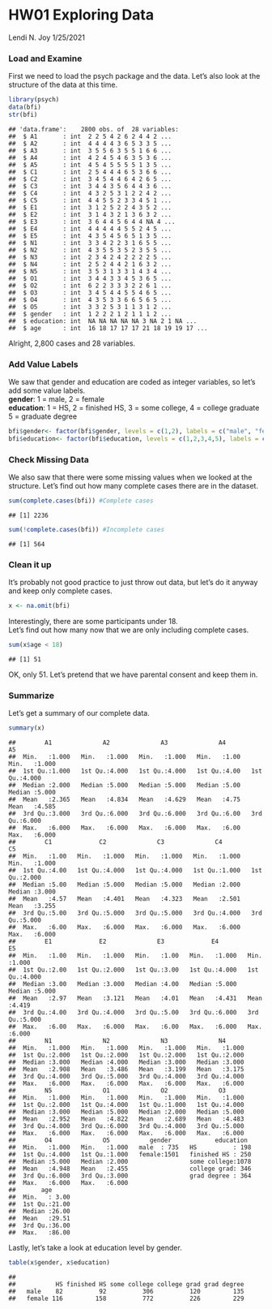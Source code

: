 HW01 Exploring Data
================
Lendi N. Joy
1/25/2021

### Load and Examine

First we need to load the psych package and the data. Let’s also look at
the structure of the data at this time.

``` r
library(psych)
data(bfi)
str(bfi)
```

    ## 'data.frame':    2800 obs. of  28 variables:
    ##  $ A1       : int  2 2 5 4 2 6 2 4 4 2 ...
    ##  $ A2       : int  4 4 4 4 3 6 5 3 3 5 ...
    ##  $ A3       : int  3 5 5 6 3 5 5 1 6 6 ...
    ##  $ A4       : int  4 2 4 5 4 6 3 5 3 6 ...
    ##  $ A5       : int  4 5 4 5 5 5 5 1 3 5 ...
    ##  $ C1       : int  2 5 4 4 4 6 5 3 6 6 ...
    ##  $ C2       : int  3 4 5 4 4 6 4 2 6 5 ...
    ##  $ C3       : int  3 4 4 3 5 6 4 4 3 6 ...
    ##  $ C4       : int  4 3 2 5 3 1 2 2 4 2 ...
    ##  $ C5       : int  4 4 5 5 2 3 3 4 5 1 ...
    ##  $ E1       : int  3 1 2 5 2 2 4 3 5 2 ...
    ##  $ E2       : int  3 1 4 3 2 1 3 6 3 2 ...
    ##  $ E3       : int  3 6 4 4 5 6 4 4 NA 4 ...
    ##  $ E4       : int  4 4 4 4 4 5 5 2 4 5 ...
    ##  $ E5       : int  4 3 5 4 5 6 5 1 3 5 ...
    ##  $ N1       : int  3 3 4 2 2 3 1 6 5 5 ...
    ##  $ N2       : int  4 3 5 5 3 5 2 3 5 5 ...
    ##  $ N3       : int  2 3 4 2 4 2 2 2 2 5 ...
    ##  $ N4       : int  2 5 2 4 4 2 1 6 3 2 ...
    ##  $ N5       : int  3 5 3 1 3 3 1 4 3 4 ...
    ##  $ O1       : int  3 4 4 3 3 4 5 3 6 5 ...
    ##  $ O2       : int  6 2 2 3 3 3 2 2 6 1 ...
    ##  $ O3       : int  3 4 5 4 4 5 5 4 6 5 ...
    ##  $ O4       : int  4 3 5 3 3 6 6 5 6 5 ...
    ##  $ O5       : int  3 3 2 5 3 1 1 3 1 2 ...
    ##  $ gender   : int  1 2 2 2 1 2 1 1 1 2 ...
    ##  $ education: int  NA NA NA NA NA 3 NA 2 1 NA ...
    ##  $ age      : int  16 18 17 17 17 21 18 19 19 17 ...

Alright, 2,800 cases and 28 variables.

### Add Value Labels

We saw that gender and education are coded as integer variables, so
let’s add some value labels.  
**gender**: 1 = male, 2 = female  
**education**: 1 = HS, 2 = finished HS, 3 = some college, 4 = college
graduate 5 = graduate degree

``` r
bfi$gender<- factor(bfi$gender, levels = c(1,2), labels = c("male", "female"))
bfi$education<- factor(bfi$education, levels = c(1,2,3,4,5), labels = c("HS", "finished HS", "some college", "college grad", "grad degree"))
```

### Check Missing Data

We also saw that there were some missing values when we looked at the
structure. Let’s find out how many complete cases there are in the
dataset.

``` r
sum(complete.cases(bfi)) #Complete cases
```

    ## [1] 2236

``` r
sum(!complete.cases(bfi)) #Incomplete cases
```

    ## [1] 564

### Clean it up

It’s probably not good practice to just throw out data, but let’s do it
anyway and keep only complete cases.

``` r
x <- na.omit(bfi)
```

Interestingly, there are some participants under 18.  
Let’s find out how many now that we are only including complete cases.

``` r
sum(x$age < 18)
```

    ## [1] 51

OK, only 51. Let’s pretend that we have parental consent and keep them
in.

### Summarize

Let’s get a summary of our complete data.

``` r
summary(x)
```

    ##        A1              A2              A3              A4             A5       
    ##  Min.   :1.000   Min.   :1.000   Min.   :1.000   Min.   :1.00   Min.   :1.000  
    ##  1st Qu.:1.000   1st Qu.:4.000   1st Qu.:4.000   1st Qu.:4.00   1st Qu.:4.000  
    ##  Median :2.000   Median :5.000   Median :5.000   Median :5.00   Median :5.000  
    ##  Mean   :2.365   Mean   :4.834   Mean   :4.629   Mean   :4.75   Mean   :4.585  
    ##  3rd Qu.:3.000   3rd Qu.:6.000   3rd Qu.:6.000   3rd Qu.:6.00   3rd Qu.:6.000  
    ##  Max.   :6.000   Max.   :6.000   Max.   :6.000   Max.   :6.00   Max.   :6.000  
    ##        C1             C2              C3              C4              C5       
    ##  Min.   :1.00   Min.   :1.000   Min.   :1.000   Min.   :1.000   Min.   :1.000  
    ##  1st Qu.:4.00   1st Qu.:4.000   1st Qu.:4.000   1st Qu.:1.000   1st Qu.:2.000  
    ##  Median :5.00   Median :5.000   Median :5.000   Median :2.000   Median :3.000  
    ##  Mean   :4.57   Mean   :4.401   Mean   :4.323   Mean   :2.501   Mean   :3.255  
    ##  3rd Qu.:5.00   3rd Qu.:5.000   3rd Qu.:5.000   3rd Qu.:4.000   3rd Qu.:5.000  
    ##  Max.   :6.00   Max.   :6.000   Max.   :6.000   Max.   :6.000   Max.   :6.000  
    ##        E1             E2              E3             E4              E5       
    ##  Min.   :1.00   Min.   :1.000   Min.   :1.00   Min.   :1.000   Min.   :1.000  
    ##  1st Qu.:2.00   1st Qu.:2.000   1st Qu.:3.00   1st Qu.:4.000   1st Qu.:4.000  
    ##  Median :3.00   Median :3.000   Median :4.00   Median :5.000   Median :5.000  
    ##  Mean   :2.97   Mean   :3.121   Mean   :4.01   Mean   :4.431   Mean   :4.419  
    ##  3rd Qu.:4.00   3rd Qu.:4.000   3rd Qu.:5.00   3rd Qu.:6.000   3rd Qu.:5.000  
    ##  Max.   :6.00   Max.   :6.000   Max.   :6.00   Max.   :6.000   Max.   :6.000  
    ##        N1              N2              N3              N4       
    ##  Min.   :1.000   Min.   :1.000   Min.   :1.000   Min.   :1.000  
    ##  1st Qu.:2.000   1st Qu.:2.000   1st Qu.:2.000   1st Qu.:2.000  
    ##  Median :3.000   Median :4.000   Median :3.000   Median :3.000  
    ##  Mean   :2.908   Mean   :3.486   Mean   :3.199   Mean   :3.175  
    ##  3rd Qu.:4.000   3rd Qu.:5.000   3rd Qu.:4.000   3rd Qu.:4.000  
    ##  Max.   :6.000   Max.   :6.000   Max.   :6.000   Max.   :6.000  
    ##        N5              O1              O2              O3       
    ##  Min.   :1.000   Min.   :1.000   Min.   :1.000   Min.   :1.000  
    ##  1st Qu.:2.000   1st Qu.:4.000   1st Qu.:1.000   1st Qu.:4.000  
    ##  Median :3.000   Median :5.000   Median :2.000   Median :5.000  
    ##  Mean   :2.952   Mean   :4.822   Mean   :2.689   Mean   :4.483  
    ##  3rd Qu.:4.000   3rd Qu.:6.000   3rd Qu.:4.000   3rd Qu.:5.000  
    ##  Max.   :6.000   Max.   :6.000   Max.   :6.000   Max.   :6.000  
    ##        O4              O5           gender            education   
    ##  Min.   :1.000   Min.   :1.000   male  : 735   HS          : 198  
    ##  1st Qu.:4.000   1st Qu.:1.000   female:1501   finished HS : 250  
    ##  Median :5.000   Median :2.000                 some college:1078  
    ##  Mean   :4.948   Mean   :2.455                 college grad: 346  
    ##  3rd Qu.:6.000   3rd Qu.:3.000                 grad degree : 364  
    ##  Max.   :6.000   Max.   :6.000                                    
    ##       age       
    ##  Min.   : 3.00  
    ##  1st Qu.:21.00  
    ##  Median :26.00  
    ##  Mean   :29.51  
    ##  3rd Qu.:36.00  
    ##  Max.   :86.00

Lastly, let’s take a look at education level by gender.

``` r
table(x$gender, x$education)
```

    ##         
    ##           HS finished HS some college college grad grad degree
    ##   male    82          92          306          120         135
    ##   female 116         158          772          226         229
